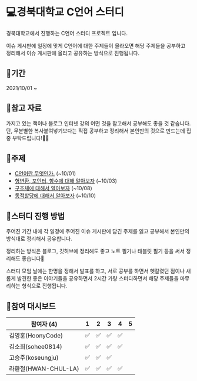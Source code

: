 # 💻경북대학교 C언어 스터디

 경북대학교에서 진행하는 C언어 스터디 프로젝트 입니다.

 이슈 게시판에 일정에 맞게 C언어에 대한 주제들이 올라오면 해당 주제들을 공부하고 정리해서 이슈 게시판에 올리고 공유하는 방식으로 진행됩니다.



## 📆기간

2021/10/01 ~



## 📑참고 자료

 가지고 있는 책이나 블로그 인터넷 강의 어떤 것을 참고해서 공부해도 좋을 것 같습니다.
 단, 무분별한 복사붙여넣기보다는 직접 공부하고 정리해서 본인만의 것으로 만드는데 집중 부탁드립니다!🙆‍♀️



## 📒주제

- [C언어란 무엇인가.](https://github.com/knu-of/c-study/issues/1#issue-1008257840) (~10/01)
- [형변환, 포인터, 함수에 대해 알아보자](https://github.com/knu-of/c-study/issues/2) (~10/03)
- [구조체에 대해서 알아보자](https://github.com/knu-of/c-study/issues/3) (~10/08)
- [동적할당에 대해서 알아보자](https://github.com/knu-of/c-study/issues/4) (~10/10)



## 🚀스터디 진행 방법

 주어진 기간 내에 각 일정에 주어진 이슈 게시판에 담긴 주제를 읽고 공부해서 본인만의 방식대로 정리해서 공유합니다.

 정리하는 방식은 블로그, 깃허브에 정리해도 좋고 노트 필기나 태블릿 필기 등을 써서 정리해도 좋습니다🙂

 스터디 모임 날에는 한명을 정해서 발표를 하고, 서로 공부를 하면서 헷갈렸던 점이나 새롭게 발견한 좋은 이야기들을 공유하면서 2시간 가량 스터디하면서 해당 주제들을 마무리하는 형식으로 진행됩니다. 





## 🏁참여 대시보드

| 참여자 (4)           | 1   | 2   | 3   | 4   | 5   |
| -------------------- | --- | --- | --- | --- | --- |
| 김영훈(HoonyCode)    | ✅   | ✅   | ✅   | ✅   |     |
| 김소희(sohee0814)    | ✅   | ✅   | ✅   | ✅   |     |
| 고승주(koseungju)    | ✅   | ✅   | ✅   |     |     |
| 라환철(HWAN-CHUL-LA) | ✅   | ✅   | ✅   | ✅   |     |
